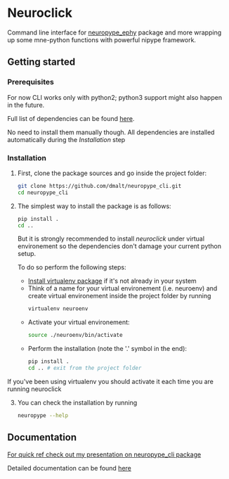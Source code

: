 Neuroclick
==========

Command line interface for [neuropype_ephy]( https://github.com/dmalt/neuropype_ephypackage)
package and more wrapping up some mne-python functions with powerful nipype framework.

Getting started
------------

### Prerequisites
For now CLI works only with python2; python3 support might also happen in the future.

Full list of dependencies can be found [here](https://github.com/dmalt/neuropype_cli/commit/1621265f8b43d901a25c12ac863b31c98f2d8b58).

No need to install them manually though. All dependencies are installed
automatically during the *Installation* step

### Installation

1) First, clone the package sources and go inside the project folder:
    ```bash
    git clone https://github.com/dmalt/neuropype_cli.git
    cd neuropype_cli
    ```
2) The simplest way to install the package is as follows:
    ```bash
    pip install .
    cd ..
    ```

    But it is strongly recommended to install *neuroclick* under virtual environement so the dependencies
    don't damage your current python setup.

    To do so perform the following steps:

    * [Install virtualenv package](https://virtualenv.pypa.io/en/stable/installation/)
      if it's not already in your system
    * Think of a name for your virtual environement (i.e. neuroenv) and
      create virtual environement inside the project folder by running 
        ```bash
        virtualenv neuroenv
        ```
    * Activate your virtual environement:
      ```bash
      source ./neuroenv/bin/activate
      ```
    * Perform the installation (note the '.' symbol in the end):
      ```bash
      pip install .
      cd .. # exit from the project folder
      ```

If you've been using virtualenv you should activate it each time you are running neuroclick

3) You can check the installation by running 
    ```bash
    neuropype --help
    ```


Documentation
--------------
[For quick ref check out my presentation on neuropype_cli package](https://github.com/dmalt/neuropype_cli/blob/master/main.pdf)

Detailed documentation can be found [here](http://neuropype-cli.readthedocs.io/en/latest/)
